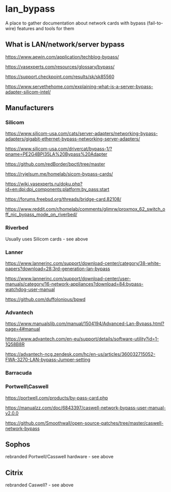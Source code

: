 # lan_bypass
A place to gather documentation about network cards with bypass (fail-to-wire) features and tools for them

## What is LAN/network/server bypass
https://www.aewin.com/application/techblog-bypass/

https://vasexperts.com/resources/glossary/bypass/

https://support.checkpoint.com/results/sk/sk85560

https://www.servethehome.com/explaining-what-is-a-server-bypass-adapter-silicom-intel/




## Manufacturers
### Silicom
https://www.silicom-usa.com/cats/server-adapters/networking-bypass-adapters/gigabit-ethernet-bypass-networking-server-adapters/

https://www.silicom-usa.com/drivercat/bypass-1/?pname=PE2G4BPI35LA%20Bypass%20Adapter

https://github.com/redBorder/bpctl/tree/master

https://ryjelsum.me/homelab/sicom-bypass-cards/

https://wiki.vasexperts.ru/doku.php?id=en:dpi:dpi_components:platform:by_pass:start

https://forums.freebsd.org/threads/bridge-card.82108/

https://www.reddit.com/r/homelab/comments/glimrw/proxmox_62_switch_off_nic_bypass_mode_on_riverbed/
 ### Riverbed
 Usually uses Silicom cards - see above

### Lanner
https://www.lannerinc.com/support/download-center/category/38-white-papers?download=28:3rd-generation-lan-bypass

https://www.lannerinc.com/support/download-center/user-manuals/category/16-network-appliances?download=84:bypass-watchdog-user-manual

https://github.com/duffolonious/bpwd

### Advantech
https://www.manualslib.com/manual/1504194/Advanced-Lan-Bypass.html?page=4#manual

https://www.advantech.com/en-eu/support/details/software-utility?id=1-1Q58B8R

https://advantech-ncg.zendesk.com/hc/en-us/articles/360032715052-FWA-3270-LAN-bypass-Jumper-setting

### Barracuda

### Portwell\Caswell
https://portwell.com/products/by-pass-card.php

https://manualzz.com/doc/6843397/caswell-network-bypass-user-manual-v2.0.0

https://github.com/Smoothwall/open-source-patches/tree/master/caswell-network-bypass

## Sophos
rebranded Portwell/Casswell hardware - see above

## Citrix
rebranded Caswell? - see above
